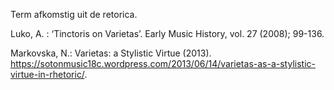 Term afkomstig uit de retorica.

Luko, A. : ‘Tinctoris on Varietas’. Early Music History, vol. 27 (2008); 99-136.

Markovska, N.: Varietas: a Stylistic Virtue (2013). 
https://sotonmusic18c.wordpress.com/2013/06/14/varietas-as-a-stylistic-virtue-in-rhetoric/.
